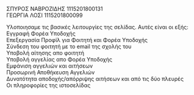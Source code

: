 ΣΠΥΡΟΣ ΝΑΒΡΟΖΙΔΗΣ 1115201800131  
ΓΕΩΡΓΙΑ ΛΟΣΙ      1115201800099

Υλοποιησαμε τις βασικές λειτουργίες της σελίδας. Αυτές είναι οι εξής:
Εγγραφή Φορέα Υποδοχής  
Επεξεργασία Προφίλ για Φοιτητή και Φορέα Υποδοχής   
Σύνδεση του φοιτητή με το email της σχολής του   
Υποβολή αίτησης απο φοιτητή   
Υποβολή αγγελίας απο Φορέα Υποδοχής  
Εμφάνιση αγγελιών και αιτήσεων   
Προσωρινή Αποθήκευση Αγγελιών   
Δυνατότητα αποδοχής/απόρριψης αιτήσεων και από τις δύο πλευρές  
Οι πληροφορίες της ιστοσελίδας
